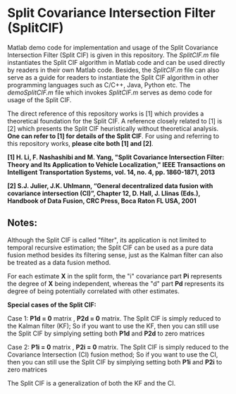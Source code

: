 # Split Covariance Intersection Filter (SplitCIF)

Matlab demo code for implementation and usage of the Split Covariance Intersection Filter (Split CIF) is given in this repository. The _SplitCIF.m_ file instantiates the Split CIF algorithm in Matlab code and can be used directly by readers in their own Matlab code. Besides, the _SplitCIF.m_ file can also serve as a guide for readers to instantiate the Split CIF algorithm in other programming languages such as C/C++, Java, Python etc. The _demoSplitCIF.m_ file which invokes _SplitCIF.m_ serves as demo code for usage of the Split CIF.

The direct reference of this repository works is [1] which provides a theoretical foundation for the Split CIF. A reference closely related to [1] is [2] which presents the Split CIF heuristically without theoretical analysis. __One can refer to [1] for details of the Split CIF__. For using and referring to this repository works, __please cite both [1] and [2]__.

__[1] H. Li, F. Nashashibi and M. Yang, "Split Covariance Intersection Filter: Theory and Its Application to Vehicle Localization," IEEE Transactions on Intelligent Transportation Systems, vol. 14, no. 4, pp. 1860-1871, 2013__

__[2] S.J. Julier, J.K. Uhlmann, “General decentralized data fusion with covariance intersection (CI)”, Chapter 12, D. Hall, J. Llinas (Eds.), Handbook of Data Fusion, CRC Press, Boca Raton FL USA, 2001__

## Notes:

Although the Split CIF is called "filter", its application is not limited to temporal recursive estimation; the Split CIF can be used as a pure data fusion method besides its filtering sense, just as the Kalman filter can also be treated as a data fusion method.

For each estimate __X__ in the split form, the "i" covariance part __Pi__ represents the degree of __X__ being independent, whereas the "d" part __Pd__ represents its degree of being potentially correlated with other estimates. 

__Special cases of the Split CIF:__

Case 1: __P1d = 0__ matrix , __P2d = 0__ matrix. 
The Split CIF is simply reduced to the Kalman filter (KF); So if you want to use the KF, then you can still use the Split CIF by simplying setting both __P1d__ and __P2d__ to zero matrices

Case 2: __P1i = 0__ matrix , __P2i = 0__ matrix.
The Split CIF is simply reduced to the Covariance Intersection (CI) fusion method; So if you want to use the CI, then you can still use the Split CIF by simplying setting both __P1i__ and __P2i__ to zero matrices

The Split CIF is a generalization of both the KF and the CI.
